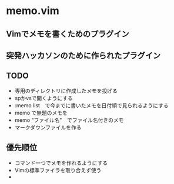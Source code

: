 # memo.vim
## Vimでメモを書くためのプラグイン
## 突発ハッカソンのために作られたプラグイン

## TODO
* 専用のディレクトリに作成したメモを投げる
* spかvsで開くようにする
* :memo list　で今までに書いたメモを日付順で見られるようにする
* memo で無題のメモを
* memo "ファイル名"　でファイル名付きのメモ
* マークダウンファイルを作る


## 優先順位
* コマンド一つでメモを作れるようにする
* Vimの標準ファイラを取り合えず使う
* 
